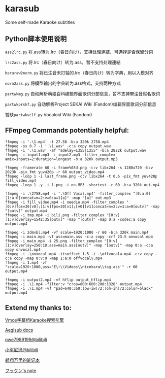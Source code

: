 # karasub
Some self-made Karaoke subtitles

## Python脚本使用说明
`ass2lrc.py` 将.ass转为.lrc（春日向け），支持处理連結、可选择是否保留分词

`lrc2ass.py` 将.lrc（春日向け）转为.ass，暂不支持处理連結

`haruraw2norm.py` 将已注音未打轴的.lrc（春日向け）转为字典，用以入模对齐

`norm2ass.py` 将模型输出的字典转为.ass格式，支持两种方式

`partwkmg.py` 自动解析萌娘百科编辑界面歌词分部信息，暂不支持带注音假名歌词

`partwkprskf.py` 自动解析Project SEKAI Wiki (Fandom)编辑界面歌词分部信息

暂缺`partwkvclf.py` Vocaloid Wiki (Fandom)

## FFmpeg Commands potentially helpful:
```
ffmpeg -i '.\1.mp4' -t 27.58 -b:a 320k 2758.mp4
ffmpeg -ss 0.7 -i '.\1.wav' -c:a copy output.wav
ffmpeg -i '.\1.wav' -af "adelay=1355|1355" -b:a 2822k output.wav
ffmpeg -i input1.mp3 -i input2.mp3 -filter_complex amix=inputs=2:duration=longest -b:a 320k output.mp3

ffmpeg -framerate 60 -i frame%05d.png -c:v libx264 -s 1280x720 -b:v 2023k -pix_fmt yuv420p -r 60 output_video.mp4
ffmpeg -loop 1 -i last_frame.png -c:v libx264 -t 0.6 -pix_fmt yuv420p fill_video.mp4
ffmpeg -loop 1 -y -i 1.png -i on.MP3 -shortest -r 60 -b:a 320k out.mp4

ffmpeg -i .\2758.mp4 -i '.\Off Vocal.mp4' -filter_complex "[0:a:0][1:a:0]concat=n=2:v=0:a=1[a]" -map "[a]" out.mp3
ffmpeg -i fill_video.mp4 -i needLe.mp4 -filter_complex "[0:v]fps=30[v0];[1:v]fps=30[v1];[v0][v1]concat=n=2:v=1:a=0[outv]" -map "[outv]" output.mp4
ffmpeg -i tmp.mp4 -i bili.png -filter_complex "[0:v][1:v]overlay=1542:35[outv]" -map "[outv]" -map 0:a -codec:a copy output.mp4

ffmpeg -i 2dmvbl.mp4 -vf scale=1920:1080 -r 60 -b:a 320k main.mp4
ffmpeg -i main.mp4 -vf ass=main.ass -c:a copy -crf 23.5 onvocal.mp4
ffmpeg -i main.mp4 -i 25.png -filter_complex "[0:v][1:v]overlay=258:18,ass=main.ass[outv]" -map "[outv]" -map 0:a -c:a copy onvocal.mp4
ffmpeg -i .\onvocal.mp4 -itsoffset 1.5 -i .\offvocala.mp4 -c:v copy -c:a copy -map 0:v:0 -map 1:a:0 offvocalv.mp4
ffmpeg -i 1.mp4 -vf "scale=1920:1080,ass='E\:\\Videos\\nicokara\\tag.ass'" -r 60 output.mp4

ffmpeg -i output2.mp4 -vf hflip output_hflip.mp4
ffmpeg -i .\1.mp4 -filter:v "crop=800:600:280:1320" output.mp4
ffmpeg -i .\1.mp4 -vf "pad=640:360:(ow-iw)/2:(oh-ih)/2:color=black" output.mp4
```

## Extend my thanks to:
[Vmoe字幕组Karaoke搜索引擎](https://karaoke.vmoe.info/)

[Aegisub docs](https://aegisub.org/docs/latest/automation/karaoke_templater/)

[qwe7989199@bilibili](https://www.bilibili.com/opus/349152760675887085)

[小军尼玛@bilibili](https://www.bilibili.com/opus/907830252460310576)

[鹤翔万里的笔记本](https://note.tonycrane.cc/others/subs/ass/)

[フックン's note](https://note.com/fukkun_mochikara/n/nd8a636467e71)